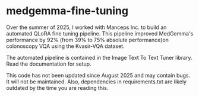 # medgemma-fine-tuning
Over the summer of 2025, I worked with Manceps Inc. to build an automated QLoRA fine tuning pipeline.
This pipeline improved MedGemma's performance by 92% (from 39% to 75% absolute performance)on colonoscopy VQA using the Kvasir-VQA dataset.

The automated pipeline is contained in the Image Text To Text Tuner library. Read the documentation for setup.

This code has not been updated since August 2025 and may contain bugs. It will not be maintained. Also, dependencies in requirements.txt are likely outdated by the time you are reading this.
